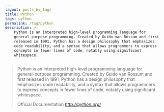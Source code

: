 ```yaml
---
layout: posts_by_tags
title: Python
tags: python
permalink: /tag/python
description: >-
    Python is an interpreted high-level programming language for
    general-purpose programming. Created by Guido van Rossum and first
    released in 1991, Python has a design philosophy that emphasizes
    code readability, and a syntax that allows programmers to express
    concepts in fewer lines of code, notably using significant
    whitespace.
---
```

<blockquote>
  <p>
    Python is an interpreted high-level programming language for
    general-purpose programming. Created by Guido van Rossum and first
    released in 1991, Python has a design philosophy that emphasizes
    code readability, and a syntax that allows programmers to express
    concepts in fewer lines of code, notably using significant
    whitespace.
  </p>
  <footer>
    Official Documentation
    <cite title="python.org">
      <a href="http://python.org/">http://python.org/</a>
    </cite>
  </footer>
</blockquote>
